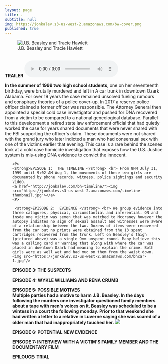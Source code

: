 ```yaml
---
layout: page
title: .
subtitle: null
img: https://jonkalev.s3-us-west-2.amazonaws.com/bw-cover.png
published: true
---
```


<figure>
<img src="https://jonkalev.s3-us-west-2.amazonaws.com/cbh.jpg" alt=" J.B. Beasley and Tracie Hawlett">
  <figcaption>J.B. Beasley and Tracie Hawlett</figcaption>
  </figure>
<br />
  <strong>TRAILER</strong>
<audio controls>
  <source src="https://jonkalev.s3-us-west-2.amazonaws.com/trailer.ogg" type="audio/ogg">
  <source src="https://jonkalev.s3-us-west-2.amazonaws.com/trailer.mp3" type="audio/mpeg">
Your browser does not support the audio element.
</audio>
<p>

<strong>In the summer of 1999 two high school students</strong>, one on her seventeenth birthday, were brutally murdered and left in A car trunk in downtown Ozark Alabama. For over 19 years the case remained unsolved fueling rumours and conspiracy theories of a police cover-up. In 2017 a reserve police officer claimed a former officer was responsible. The Attorney General then appointed a special cold case investigator and pushed for DNA recovered from a victim to be compared to a national geneological database. Parallel to this development a retired state law enforcement official that had quietly worked the case for years shared documents that were never shared with the FBI supporting the officer's claim. These documents were not shared with the grand jury who later indicted a man who had consensual sex with one of the victims earlier that evening.
    This case is a rare behind the scenes look at a cold case homicide investigation that exposes how the U.S. Justice system is mis-using DNA evidence to convict the innocent.
    <P>
  <ul>
  
    <P>
    <strong>EPISODE 1:  THE TIMELINE </strong> <br> From 8PM July 31, 1999 until 9:02 AM Aug 1, the movements of these two girls are documented by phone records, witness, police sightings and security video.  
    <a href="http://jonkalev.com/bh-timeline/"><img src="https://jonkalev.s3-us-west-2.amazonaws.com/timeline-thumbnail.jpg"></a>
    <P>
 
     <strong>EPISODE 2:  EVIDENCE </strong> <br> We group evidence into three catagores, physical, circumstantial and inferential. ON and insde one victim was semen that was matched to Mccraney however the autopsy indiates no sign of sexual assault and witnesses were aware of a relationship between the two. Dozens of items were recovered from the car but no prints were obtained from the 13 spent cartridges recovered from the trunk. Left on Beasley's thigh (pictured above) was a single 9mm unspent round. Many believe this was a calling card or warning that along with where the car was placed in downtown Ozark had meaning to explain the crime. Both girls were as well wet and had mud on them from the waist down.  
    <img src="https://jonkalev.s3-us-west-2.amazonaws.com/bhcar-1.jpg"/>
  
  <p>
    <strong>EPISODE 3: THE SUSPECTS</strong>
    <P>
    <strong>EPISODE 4: WYKLE WILLIAMS AND RENA CRUMB
    <p>
    <strong>EPISODE 5: POSSIBLE MOTIVES</strong> <br> 
      Multiple parties had a motive to harm J.B. Beasley. In the days following the murders one investigator questioned family members about a tape with men's voices on it. Beasley was scheduled to be a wintess in a court the following monday. Prior to that weekend she had written a letter to a relative in Luverne saying she was scared of a older man that had inappropriately touched her. 
      <img src="https://jonkalev.s3-us-west-2.amazonaws.com/bh-dancers2.jpg"/>
    <P>
    <strong>EPISODE 6: POTENTIAL NEW EVIDENCE</strong>
    <P>
    <strong>EPISODE 7: INTERVIEW WITH A VICTIM'S FAMILY MEMBER AND THE DOCUMENTARY FILM</strong>
    <P>
    <strong>EPILOUGE: TRIAL</strong>

   
